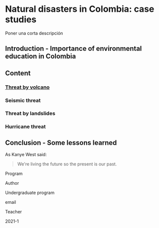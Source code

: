 # Natural disasters in Colombia: case studies

Poner una corta descripción


## Introduction - Importance of environmental education in Colombia

## Content 

### [Threat by volcano](reviews.md)

### Seismic threat

### Threat by landslides

### Hurricane threat

## Conclusion - Some lessons learned


As Kanye West said:

> We're living the future so
> the present is our past.

Program

Author

Undergraduate program

email

Teacher

2021-1
